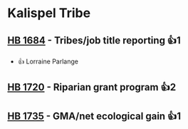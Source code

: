 # Kalispel Tribe

## [HB 1684](/bill/2023-24/hb/1684/) - Tribes/job title reporting 👍1  
* 👍 Lorraine Parlange

## [HB 1720](/bill/2023-24/hb/1720/) - Riparian grant program 👍2  

## [HB 1735](/bill/2023-24/hb/1735/) - GMA/net ecological gain 👍1  
